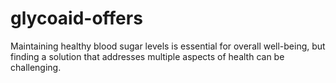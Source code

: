 # glycoaid-offers
Maintaining healthy blood sugar levels is essential for overall well-being, but finding a solution that addresses multiple aspects of health can be challenging.
